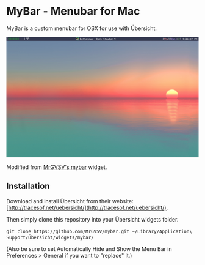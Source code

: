 # MyBar - Menubar for Mac

MyBar is a custom menubar for OSX for use with Übersicht. 

![screenshot](screenshot.png)

Modified from [MrGVSV's mybar](https://github.com/MrGVSV/mybar.git) widget.


## Installation

Download and install Übersicht from their website: [http://tracesof.net/uebersicht/](http://tracesof.net/uebersicht/).

Then simply clone this repository into your Übersicht widgets folder.

```shell
git clone https://github.com/MrGVSV/mybar.git ~/Library/Application\ Support/Übersicht/widgets/mybar/
```

(Also be sure to set Automatically Hide and Show the Menu Bar in Preferences > General if you want to "replace" it.)
